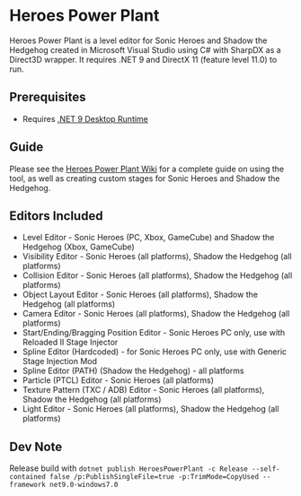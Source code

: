 # Heroes Power Plant
Heroes Power Plant is a level editor for Sonic Heroes and Shadow the Hedgehog created in Microsoft Visual Studio using C# with SharpDX as a Direct3D wrapper. It requires .NET 9 and DirectX 11 (feature level 11.0) to run.

## Prerequisites
- Requires [.NET 9 Desktop Runtime](https://aka.ms/dotnet-core-applaunch?missing_runtime=true&arch=x64&apphost_version=9.0.0&gui=true)

## Guide
Please see the [Heroes Power Plant Wiki](https://github.com/igorseabra4/HeroesPowerPlant/wiki) for a complete guide on using the tool, as well as creating custom stages for Sonic Heroes and Shadow the Hedgehog.

## Editors Included
*  Level Editor - Sonic Heroes (PC, Xbox, GameCube) and Shadow the Hedgehog (Xbox, GameCube)
*  Visibility Editor - Sonic Heroes (all platforms), Shadow the Hedgehog (all platforms)
*  Collision Editor - Sonic Heroes (all platforms), Shadow the Hedgehog (all platforms)
*  Object Layout Editor - Sonic Heroes (all platforms), Shadow the Hedgehog (all platforms)
*  Camera Editor - Sonic Heroes (all platforms), Shadow the Hedgehog (all platforms)
*  Start/Ending/Bragging Position Editor - Sonic Heroes PC only, use with Reloaded II Stage Injector
*  Spline Editor (Hardcoded) - for Sonic Heroes PC only, use with Generic Stage Injection Mod
*  Spline Editor (PATH) (Shadow the Hedgehog) - all platforms
*  Particle (PTCL) Editor - Sonic Heroes (all platforms)
*  Texture Pattern (TXC / ADB) Editor - Sonic Heroes (all platforms), Shadow the Hedgehog (all platforms)
*  Light Editor - Sonic Heroes (all platforms), Shadow the Hedgehog (all platforms)

## Dev Note
Release build with
`dotnet publish HeroesPowerPlant -c Release --self-contained false /p:PublishSingleFile=true -p:TrimMode=CopyUsed --framework net9.0-windows7.0`